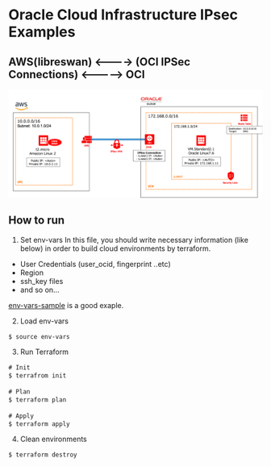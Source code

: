 # Oracle Cloud Infrastructure IPsec Examples
## AWS(libreswan) <----> (OCI IPSec Connections) <-----> OCI

![](../ipsec_vpn_oci_aws.png)

## How to run

1. Set env-vars
In this file, you should write necessary information (like below) in order to build cloud environments by terraform.

- User Credentials (user_ocid, fingerprint ..etc)
- Region
- ssh_key files
- and so on...

[env-vars-sample](./env-vars-sample) is a good exaple.

2. Load env-vars

```
$ source env-vars
```

3. Run Terraform

```
# Init
$ terrafrom init

# Plan
$ terraform plan

# Apply
$ terraform apply
```

4. Clean environments

```
$ terraform destroy
```

